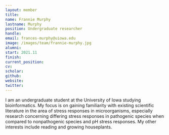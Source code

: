 ```yaml
---
layout: member
title:
name: Frannie Murphy
lastname: Murphy
position: Undergraduate researcher
handle:
email: frances-murphy@uiowa.edu
image: /images/team/frannie-murphy.jpg
alumni:
start: 2021.11
finish:
current_position:
cv:
scholar:
github:
website:
twitter:
---
```


I am an undergraduate student at the University of Iowa studying bioinformatics. My focus is on gaining familiarity with existing scientific literature in the area of stress responses in microorganisms, especially research concerning differing stress responses in pathogenic species when compared to nonpathogenic species and pH stress responses. My other interests include reading and growing houseplants.
